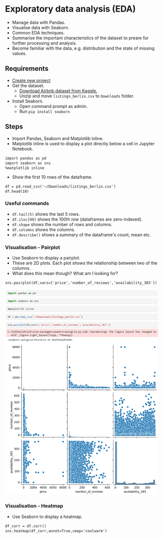 # Exploratory data analysis (EDA)
- Manage data with Pandas.
- Visualise data with Seaborn.
- Common EDA techniques.
- Summarise the important characteristics of the dataset to preare for further processing and analysis.
- Become familiar with the data, e.g. distribution and the state of missing values.

## Requirements
- [Create new project](create-jupyter-notebook-project.md)
- Get the dataset.
  - [Download Airbnb dataset from Kaggle.](https://www.kaggle.com/datasets/lennarthaupts/airbnb-berlin-july-2021)
  - Unzip and move `listings_berlin.csv` to `Downloads` folder.
- Install Seaborn.
  - Open command prompt as admin.
  - Run `pip install seaborn`

## Steps
- Import Pandas, Seaborn and Matplotlib inline.
- Matplotlib inline is used to display a plot directly below a cell in Jupyter Notebook.
```
import pandas as pd
import seaborn as sns
%matplotlib inline
```

- Show the first 10 rows of the dataframe.
```
df = pd.read_csv('~/Downloads/listings_berlin.csv')
df.head(10)
```

### Useful commands
- `df.tail(5)` shows the last 5 rows.
- `df.iloc[99]` shows the 100th row (dataframes are zero-indexed).
- `df.shape` shows the number of rows and columns.
- `df.columns` shows the columns.
- `df.describe()` shows a summary of the dataframe's count, mean etc.

### Visualisation - Pairplot
- Use Seaborn to display a pairplot.
- These are 2D plots. Each plot shows the relationship between two of the columns.
- What does this mean though? What am I looking for?
```
sns.pairplot(df,vars=['price','number_of_reviews','availability_365'])
```
![pairplot](/images/practical/pairplot.PNG)

### Visualisation - Heatmap
- Use Seaborn to display a heatmap.

```
df_corr = df.corr()
sns.heatmap(df_corr,annot=True,cmap='coolwarm')
```
